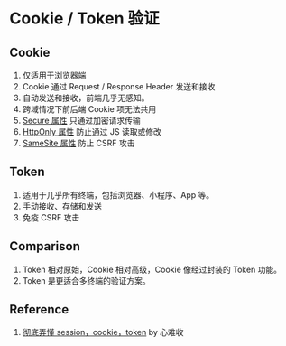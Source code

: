 # Cookie / Token 验证

## Cookie
1. 仅适用于浏览器端
3. Cookie 通过 Request / Response Header 发送和接收
2. 自动发送和接收，前端几乎无感知。
4. 跨域情况下前后端 Cookie 项无法共用
5. [Secure 属性](https://developer.mozilla.org/zh-CN/docs/Web/HTTP/Cookies#%E9%99%90%E5%88%B6%E8%AE%BF%E9%97%AE_cookie) 只通过加密请求传输
6. [HttpOnly 属性](https://developer.mozilla.org/zh-CN/docs/Web/HTTP/Cookies#%E9%99%90%E5%88%B6%E8%AE%BF%E9%97%AE_cookie) 防止通过 JS 读取或修改
7. [SameSite 属性](https://developer.mozilla.org/zh-CN/docs/Web/HTTP/Headers/Set-Cookie/SameSite) 防止 CSRF 攻击

## Token
1. 适用于几乎所有终端，包括浏览器、小程序、App 等。
2. 手动接收、存储和发送
3. 免疫 CSRF 攻击

## Comparison
1. Token 相对原始，Cookie 相对高级，Cookie 像经过封装的 Token 功能。
2. Token 是更适合多终端的验证方案。

## Reference
1. [彻底弄懂 session，cookie，token](https://segmentfault.com/a/1190000017831088) by 心难收
